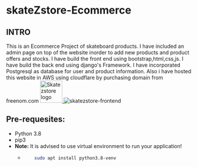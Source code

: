 # skateZstore-Ecommerce
## INTRO
This is an Ecommerce Project of skateboard products.
I have included an admin page on top of the website inorder to add new products and product offers and stocks.
I have build the front end using bootstrap,html,css,js.
I have build the back end using django's Framework.
I have incorporated Postgresql as database for user and product information.
Also i have hosted this website in AWS using cloudflare by purchasing domain from freenom.com
<a href="https://aimeos.org/">
    <img src="https://drive.google.com/file/d/1cBQ9BOSOEbpPj5t_tao-3bM3d1D1sxpe/view?usp=drive_link" alt="Skatezstore logo" title="skatezstore" height="60" />
</a>
![skatezstore-frontend](https://drive.google.com/file/d/1cBQ9BOSOEbpPj5t_tao-3bM3d1D1sxpe/view?usp=drive_link.png)
## Pre-requesites:
- Python 3.8
- pip3
- **Note:** It is advised to use virtual environment to run your application!
  - ```bash
        sudo apt install python3.8-venv
    ```
